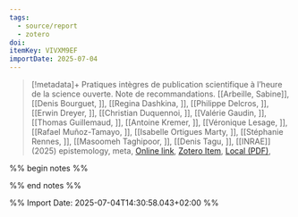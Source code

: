 ```yaml
---
tags:
  - source/report
  - zotero
doi: 
itemKey: VIVXM9EF
importDate: 2025-07-04
---
```

>[!metadata]+
> Pratiques intègres de publication scientifique à l’heure de la science ouverte. Note de recommandations.
> [[Arbeille, Sabine]], [[Denis Bourguet, ]], [[Regina Dashkina, ]], [[Philippe Delcros, ]], [[Erwin Dreyer, ]], [[Christian Duquennoi, ]], [[Valérie Gaudin, ]], [[Thomas Guillemaud, ]], [[Antoine Kremer, ]], [[Véronique Lesage, ]], [[Rafael Muñoz-Tamayo, ]], [[Isabelle Ortigues Marty, ]], [[Stéphanie Rennes, ]], [[Masoomeh Taghipoor, ]], [[Denis Tagu, ]], 
> [[INRAE]] (2025)
> epistemology, meta, 
> [Online link](https://hal.inrae.fr/hal-04964196), [Zotero Item](zotero://select/library/items/VIVXM9EF), [Local (PDF)](file://C:/Users/aburg/Documents/references/zotero/storage/JD24L5CS/Arbeille2025_Pratiquesintegres.pdf), 

%% begin notes %%

%% end notes %%

%% Import Date: 2025-07-04T14:30:58.043+02:00 %%
